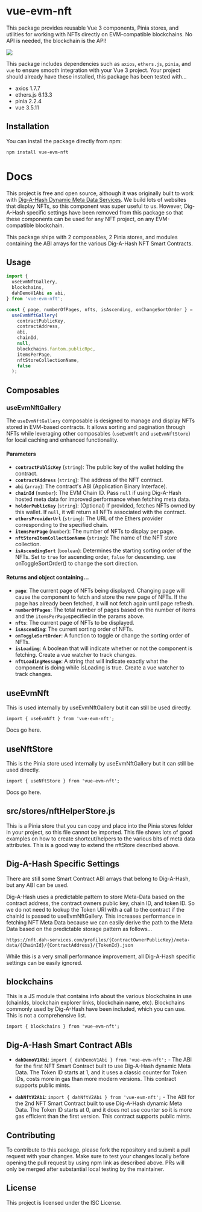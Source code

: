 # vue-evm-nft

This package provides reusable Vue 3 components, Pinia stores, and utilities for working with NFTs directly on EVM-compatible blockchains. No API is needed, the blockchain is the API!

![](https://i.imgur.com/IF9VaIa.jpg)

This package includes dependencies such as `axios`, `ethers.js`, `pinia`, and `vue` to ensure smooth integration with your Vue 3 project. Your project should already have these installed, this package has been tested with...

- axios 1.7.7
- ethers.js 6.13.3
- pinia 2.2.4
- vue 3.5.11

## Installation

You can install the package directly from npm:

```bash
npm install vue-evm-nft
```

# Docs
This project is free and open source, although it was originally built to work with [Dig-A-Hash Dynamic Meta Data Services](https://www.dig-a-hash.com). We build lots of websites that display NFTs, so this component was super useful to us. However, Dig-A-Hash specific settings have been removed from this package so that these components can be used for any NFT project, on any EVM-compatible blockchain. 

This package ships with 2 composables, 2 Pinia stores, and modules containing the ABI arrays for the various Dig-A-Hash NFT Smart Contracts.

## Usage

```javascript
import {
  useEvmNftGallery,
  blockchains,
  dahDemoV1Abi as abi,
} from 'vue-evm-nft';

const { page, numberOfPages, nfts, isAscending, onChangeSortOrder } =
  useEvmNftGallery(
    contractPublicKey,
    contractAddress,
    abi,
    chainId,
    null,
    blockchains.fantom.publicRpc,
    itemsPerPage,
    nftStoreCollectionName,
    false
  );
```

## Composables

### useEvmNftGallery

The `useEvmNftGallery` composable is designed to manage and display NFTs stored in EVM-based contracts. It allows sorting and pagination through NFTs while leveraging other composables (`useEvmNft` and `useEvmNftStore`) for local caching and enhanced functionality.

#### Parameters
- **`contractPublicKey`** (`string`): The public key of the wallet holding the contract.
- **`contractAddress`** (`string`): The address of the NFT contract.
- **`abi`** (`array`): The contract's ABI (Application Binary Interface).
- **`chainId`** (`number`): The EVM Chain ID. Pass `null` if using Dig-A-Hash hosted meta data for improved performance when fetching meta data.
- **`holderPublicKey`** (`string`): (Optional) If provided, fetches NFTs owned by this wallet. If `null`, it will return all NFTs associated with the contract.
- **`ethersProviderUrl`** (`string`): The URL of the Ethers provider corresponding to the specified chain.
- **`itemsPerPage`** (`number`): The number of NFTs to display per page.
- **`nftStoreItemCollectionName`** (`string`): The name of the NFT store collection.
- **`isAscendingSort`** (`boolean`): Determines the starting sorting order of the NFTs. Set to `true` for ascending order, `false` for descending. use onToggleSortOrder() to change the sort direction.

#### Returns and object containing...
- **`page`**: The current page of NFTs being displayed. Changing page will cause the component to fetch and store the new page of NFTs. If the page has already been fetched, it will not fetch again until page refresh.
- **`numberOfPages`**: The total number of pages based on the number of items and the `itemsPerPage`specified in the params above.
- **`nfts`**: The current page of NFTs to be displayed.
- **`isAscending`**: The current sorting order of NFTs.
- **`onToggleSortOrder`**: A function to toggle or change the sorting order of NFTs.
- **`isLoading`**: A boolean that will indicate whether or not the component is fetching. Create a vue watcher to track changes.
- **`nftLoadingMessage`**: A string that will indicate exactly what the component is doing while isLoading is true. Create a vue watcher to track changes.

## useEvmNft
This is used internally by useEvmNftGallery but it can still be used directly.

```
import { useEvmNft } from 'vue-evm-nft';
```

 Docs go here.

## useNftStore
This is the Pinia store used internally by useEvmNftGallery but it can still be used directly. 

```
import { useNftStore } from 'vue-evm-nft';
```

Docs go here.

## src/stores/nftHelperStore.js
This is a Pinia store that you can copy and place into the Pinia stores folder in your project, so this file cannot be imported. This file shows lots of good examples on how to create shortcut/helpers to the various bits of meta data attributes. This is a good way to extend the nftStore described above.

## Dig-A-Hash Specific Settings
There are still some Smart Contract ABI arrays that belong to Dig-A-Hash, but any ABI can be used. 

Dig-A-Hash uses a predictable pattern to store Meta-Data based on the contract address, the contract owners public key, chain ID, and token ID. So we do not need to lookup the Token URI with a call to the contract if the chainId is passed to useEvmNftGallery. This increases performance in fetching NFT Meta Data because we can easily derive the path to the Meta Data based on the predictable storage pattern as follows...

```
https://nft.dah-services.com/profiles/{ContractOwnerPublicKey}/meta-data/{ChainId}/{ContractAddress}/{TokenId}.json
```

While this is a very small performance improvement, all Dig-A-Hash specific settings can be easily ignored.

## blockchains
This is a JS module that contains info about the various blockchains in use (chainIds, blockchain explorer links, blockchain name, etc). Blockchains commonly used by Dig-A-Hash have been included, which you can use. This is not a comprehensive list.

```
import { blockchains } from 'vue-evm-nft';
```

## Dig-A-Hash Smart Contract ABIs
- **`dahDemoV1Abi`**: ```import { dahDemoV1Abi } from 'vue-evm-nft';``` - The ABI for the first NFT Smart Contract built to use Dig-A-Hash dynamic Meta Data. The Token ID starts at 1, and it uses a classic counter for Token IDs, costs more in gas than more modern versions. This contract supports public mints.

- **`dahNftV2Abi`**: ```import { dahNftV2Abi } from 'vue-evm-nft';``` - The ABI for the 2nd NFT Smart Contract built to use Dig-A-Hash dynamic Meta Data. The Token ID starts at 0, and it does not use counter so it is more gas efficient than the first version.  This contract supports public mints.

## Contributing
To contribute to this package, please fork the repository and submit a pull request with your changes. Make sure to test your changes locally before opening the pull request by using npm link as described above. PRs will only be merged after substantial local testing by the maintainer.

## License
This project is licensed under the ISC License.